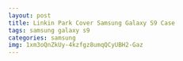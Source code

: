 ```yaml
---
layout: post
title: Linkin Park Cover Samsung Galaxy S9 Case
tags: samsung galaxy s9
categories: samsung
img: 1xm3oQnZkUy-4kzfgz8umqQCyUBH2-Gaz
---
```

